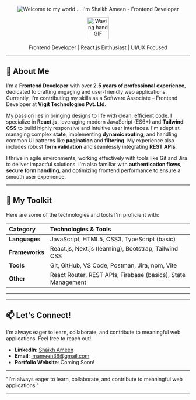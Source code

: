 <p align="center">
  <img src="https://i.ibb.co/8Lhj0kw7/Gemini-Generated-Image-xn5nixn5nixn5nix.png" alt="Welcome to my world ... I'm Shaikh Ameen - Frontend Developer" /> 
</p>

<p align="center">
  <img src="https://media.giphy.com/media/LmNwrBhejkK9xbsQYJ/giphy.gif" width="60" alt="Waving hand GIF" />
</p>
<p align="center">Frontend Developer | React.js Enthusiast | UI/UX Focused </p>

---

## 🌟 About Me

I'm a **Frontend Developer** with over **2.5 years of professional experience**, dedicated to crafting engaging and user-friendly web applications. Currently, I'm contributing my skills as a Software Associate – Frontend Developer at **Vigit Technologies Pvt. Ltd.**

My passion lies in bringing designs to life with clean, efficient code. I specialize in **React.js**, leveraging modern JavaScript (ES6+) and **Tailwind CSS** to build highly responsive and intuitive user interfaces. I'm adept at managing complex **state**, implementing **dynamic routing**, and handling common UI patterns like **pagination** and **filtering**. My experience also includes robust **form validation** and seamlessly integrating **REST APIs**.

I thrive in agile environments, working effectively with tools like Git and Jira to deliver impactful solutions. I'm also familiar with **authentication flows**, **secure form handling**, and optimizing frontend performance to ensure a smooth user experience.

---

## 🚀 My Toolkit

Here are some of the technologies and tools I'm proficient with:

| Category     | Technologies & Tools                                       |
| :----------- | :--------------------------------------------------------- |
| **Languages** | JavaScript, HTML5, CSS3, TypeScript (basic)                |
| **Frameworks** | React.js, Next.js (learning), Bootstrap, Tailwind CSS      |
| **Tools** | Git, GitHub, VS Code, Postman, Jira, npm, Vite             |
| **Other** | React Router, REST APIs, Firebase (basics), State Management |

---



---

## 📫 Let's Connect!

I'm always eager to learn, collaborate, and contribute to meaningful web applications. Feel free to reach out!

* **LinkedIn**: [Shaikh Ameen](https://www.linkedin.com/in/ameen-shaikh-972b2b233/)
* **Email**: imameen36@gmail.com
* **Portfolio Website**: Coming Soon!

---

"I’m always eager to learn, collaborate, and contribute to meaningful web applications."

---
